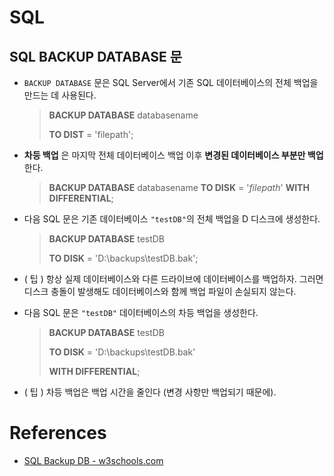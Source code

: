 # SQL

## SQL BACKUP DATABASE 문

  - `BACKUP DATABASE` 문은 SQL Server에서 기존 SQL 데이터베이스의 전체 백업을 만드는 데 사용된다.

    > **BACKUP DATABASE** databasename
    >
    > **TO DIST** = 'filepath';

  - **차등 백업** 은 마지막 전체 데이터베이스 백업 이후 **변경된 데이터베이스 부분만 백업** 한다.

    > **BACKUP DATABASE** databasename
    > **TO DISK** = '*filepath*'
    > **WITH DIFFERENTIAL**;

  - 다음 SQL 문은 기존 데이터베이스 `"testDB"`의 전체 백업을 D 디스크에 생성한다.

    > **BACKUP DATABASE** testDB
    >
    > **TO DISK** = 'D:\backups\testDB.bak';

  - ( 팁 )  항상 실제 데이터베이스와 다른 드라이브에 데이터베이스를 백업하자. 그러면 디스크 충돌이 발생해도 데이터베이스와 함께 백업 파일이 손실되지 않는다.

  - 다음 SQL 문은 `"testDB"` 데이터베이스의 차등 백업을 생성한다.

    > **BACKUP DATABASE** testDB
    >
    > **TO DISK** = 'D:\backups\testDB.bak'
    >
    > **WITH DIFFERENTIAL**;

  - ( 팁 )  차등 백업은 백업 시간을 줄인다 (변경 사항만 백업되기 때문에).
  
  
# References

- [SQL Backup DB - w3schools.com](https://www.w3schools.com/sql/sql_backup_db.asp) 

